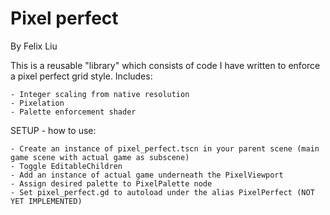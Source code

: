 # Pixel perfect
By Felix Liu

This is a reusable "library" which consists of code I have written to enforce a pixel perfect grid style. Includes:
	
	- Integer scaling from native resolution
	- Pixelation
	- Palette enforcement shader

SETUP - how to use:
	
	- Create an instance of pixel_perfect.tscn in your parent scene (main game scene with actual game as subscene)
	- Toggle EditableChildren
	- Add an instance of actual game underneath the PixelViewport
	- Assign desired palette to PixelPalette node
	- Set pixel_perfect.gd to autoload under the alias PixelPerfect (NOT YET IMPLEMENTED)

